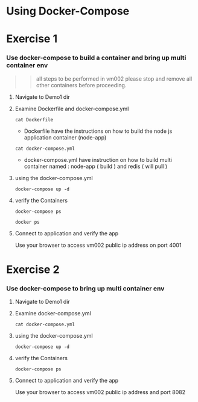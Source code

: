 # Using Docker-Compose

# Exercise 1 
### Use docker-compose to build a container and bring up multi container env
>> all steps to be performed in vm002 
>> please stop and remove all other containers before proceeding. 


1. Navigate to Demo1 dir

2. Examine Dockerfile and docker-compose.yml 

    `cat Dockerfile` 

    * Dockerfile have the instructions on how to build the node js application container (node-app)

    `cat docker-compose.yml` 

    * docker-compose.yml have instruction on how to build multi container named :  node-app ( build )  and redis ( will pull )

3. using the docker-compose.yml

    `docker-compose up -d`

4. verify the Containers 

    `docker-compose ps` 

    `docker ps` 

5. Connect to application and verify the app

    Use your browser to access vm002 public ip address on port 4001 

# Exercise 2
### Use docker-compose to bring up multi container env

1. Navigate to Demo1 dir

2. Examine docker-compose.yml 

    `cat docker-compose.yml` 

3. using the docker-compose.yml

    `docker-compose up -d`

4. verify the Containers 

    `docker-compose ps` 

5. Connect to application and verify the app

    Use your browser to access vm002 public ip address and port 8082



